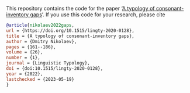 This repository contains the code for the paper ‘[A typology of consonant-inventory gaps](https://doi.org/10.1515/lingty-2020-0128)’. If you use this code for your research, please cite

```bibtex
@article{nikolaev2022gaps,
url = {https://doi.org/10.1515/lingty-2020-0128},
title = {A typology of consonant-inventory gaps},
author = {Dmitry Nikolaev},
pages = {161--186},
volume = {26},
number = {1},
journal = {Linguistic Typology},
doi = {doi:10.1515/lingty-2020-0128},
year = {2022},
lastchecked = {2023-05-19}
}
```
